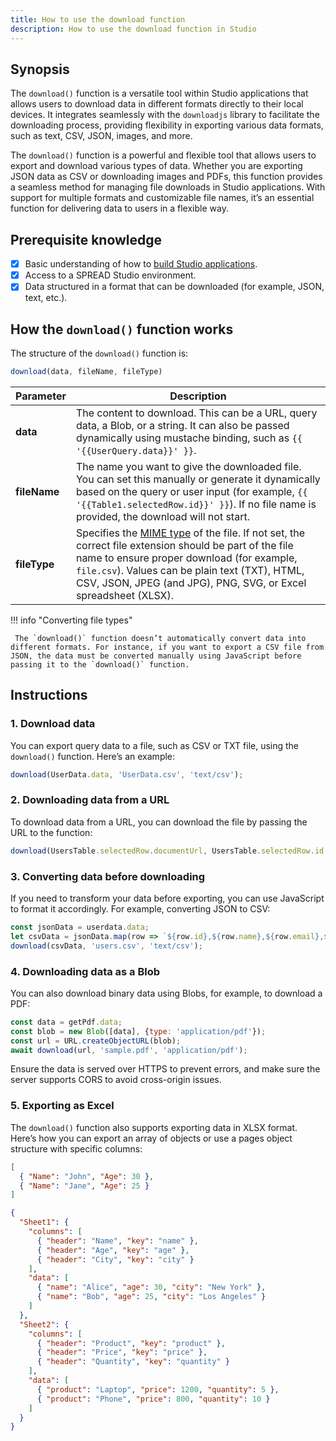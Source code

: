 ```yaml
---
title: How to use the download function
description: How to use the download function in Studio
---
```


<!--
README

For guidance on how to write documenation, see https://dev.stage.spread.ai/docs/contributor/guide.html. Contact Documentation when this document is ready for review.
-->

## Synopsis

The `download()` function is a versatile tool within Studio applications that allows users to download data in different formats directly to their local devices. It integrates seamlessly with the `downloadjs` library to facilitate the downloading process, providing flexibility in exporting various data formats, such as text, CSV, JSON, images, and more.

The `download()` function is a powerful and flexible tool that allows users to export and download various types of data. Whether you are exporting JSON data as CSV or downloading images and PDFs, this function provides a seamless method for managing file downloads in Studio applications. With support for multiple formats and customizable file names, it’s an essential function for delivering data to users in a flexible way.

## Prerequisite knowledge

- [x] Basic understanding of how to [build Studio applications](../creating-studio-applications.md).
- [x] Access to a SPREAD Studio environment.
- [x] Data structured in a format that can be downloaded (for example, JSON, text, etc.).

## How the `download()` function works

The structure of the `download()` function is:

```javascript
download(data, fileName, fileType)
```

| Parameter | Description |
| --- | --- |
| **data** | The content to download. This can be a URL, query data, a Blob, or a string. It can also be passed dynamically using mustache binding, such as `{{ '{{UserQuery.data}}' }}`. |
| **fileName** | The name you want to give the downloaded file. You can set this manually or generate it dynamically based on the query or user input (for example, `{{ '{{Table1.selectedRow.id}}' }}`). If no file name is provided, the download will not start.|
| **fileType** | Specifies the [MIME type](https://developer.mozilla.org/en-US/docs/Web/HTTP/Basics_of_HTTP/MIME_types/Common_types) of the file. If not set, the correct file extension should be part of the file name to ensure proper download (for example, `file.csv`). Values can be plain text (TXT), HTML, CSV, JSON, JPEG (and JPG), PNG, SVG, or Excel spreadsheet (XLSX). |

!!! info "Converting file types"

     The `download()` function doesn’t automatically convert data into different formats. For instance, if you want to export a CSV file from JSON, the data must be converted manually using JavaScript before passing it to the `download()` function.

## Instructions

### 1. Download data

You can export query data to a file, such as CSV or TXT file, using the `download()` function. Here’s an example:

   ```javascript
   download(UserData.data, 'UserData.csv', 'text/csv');
   ```
### 2. Downloading data from a URL

To download data from a URL, you can download the file by passing the URL to the function:

   ```javascript
   download(UsersTable.selectedRow.documentUrl, UsersTable.selectedRow.id + '.pdf');
   ```

### 3. Converting data before downloading

If you need to transform your data before exporting, you can use JavaScript to format it accordingly. For example, converting JSON to CSV:

   ```javascript
   const jsonData = userdata.data;
   let csvData = jsonData.map(row => `${row.id},${row.name},${row.email},${row.country}`).join('\n');
   download(csvData, 'users.csv', 'text/csv');
   ```

### 4. Downloading data as a Blob
You can also download binary data using Blobs, for example, to download a PDF:

   ```javascript
   const data = getPdf.data;
   const blob = new Blob([data], {type: 'application/pdf'});
   const url = URL.createObjectURL(blob);
   await download(url, 'sample.pdf', 'application/pdf');
   ```

Ensure the data is served over HTTPS to prevent errors, and make sure the server supports CORS to avoid cross-origin issues.

### 5. Exporting as Excel

The `download()` function also supports exporting data in XLSX format. Here’s how you can export an array of objects or use a pages object structure with specific columns:

```json title="Array of objects"
[
  { "Name": "John", "Age": 30 },
  { "Name": "Jane", "Age": 25 }
]
```

```json title="Pages object with defined column names"
{
  "Sheet1": {
    "columns": [
      { "header": "Name", "key": "name" },
      { "header": "Age", "key": "age" },
      { "header": "City", "key": "city" }
    ],
    "data": [
      { "name": "Alice", "age": 30, "city": "New York" },
      { "name": "Bob", "age": 25, "city": "Los Angeles" }
    ]
  },
  "Sheet2": {
    "columns": [
      { "header": "Product", "key": "product" },
      { "header": "Price", "key": "price" },
      { "header": "Quantity", "key": "quantity" }
    ],
    "data": [
      { "product": "Laptop", "price": 1200, "quantity": 5 },
      { "product": "Phone", "price": 800, "quantity": 10 }
    ]
  }
}
```
